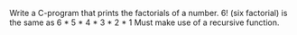 Write a C-program that prints the factorials of a number. 6! (six factorial) is the same as 6 * 5 * 4 * 3 * 2 * 1
Must make use of a recursive function.